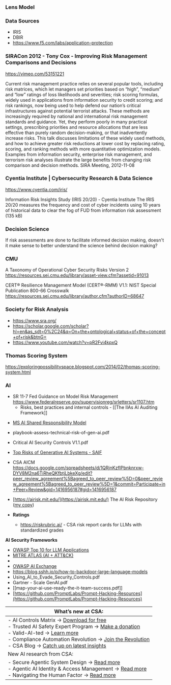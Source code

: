 ### Lens Model

### Data Sources
* IRIS
* DBIR
* https://www.f5.com/labs/application-protection

### SIRACon 2012 - Tony Cox - Improving Risk Management Comparisons and Decisions
https://vimeo.com/53151221

Current risk management practice relies on several popular tools, including risk matrices, which let managers set priorities based on “high”, “medium” and “low” ratings of loss likelihoods and severities; risk scoring formulas, widely used in applications from information security to credit scoring; and risk rankings, now being used to help defend our nation’s critical infrastructures against potential terrorist attacks.  These methods are increasingly required by national and international risk management standards and guidance.  Yet, they perform poorly in many practical settings, prescribing priorities and resource allocations that are less effective than purely random decision-making, or that inadvertently increase risks.  This talk discusses limitations of these widely used methods, and how to achieve greater risk reductions at lower cost by replacing rating, scoring, and ranking methods with more quantitative optimization models.  Examples from information security, enterprise risk management, and terrorism risk analyses illustrate the large benefits from changing risk comparison and decision methods.
SIRA Meeting, 2012-11-08


### Cyentia Institute | Cybersecurity Research & Data Science
https://www.cyentia.com/iris/

Information Risk Insights Study (IRIS 20/20) - Cyentia Institute
The IRIS 20/20 measures the frequency and cost of cyber incidents using 10 years of historical data to clear the fog of FUD from information risk assessment (135 kB)

### Decision Science
If risk assessments are done to facilitate informed decision making, doesn't it make sense to better understand the science behind decision making?

### CMU
A Taxonomy of Operational Cyber Security Risks Version 2
https://resources.sei.cmu.edu/library/asset-view.cfm?assetid=91013


CERT® Resilience Management Model (CERT®-RMM) V1.1: NIST Special Publication 800-66 Crosswalk
https://resources.sei.cmu.edu/library/author.cfm?authorID=68647

### Society for Risk Analysis
* https://www.sra.org/
* https://scholar.google.com/scholar?hl=en&as_sdt=0%2C24&q=On+the+ontological+status+of+the+concept+of+risk&btnG=
* https://www.youtube.com/watch?v=pR2Fvi4kpxQ

### Thomas Scoring System
https://exploringpossibilityspace.blogspot.com/2014/02/thomas-scoring-system.html

### AI
* SR 11-7 Fed Guidance on Model Risk Management https://www.federalreserve.gov/supervisionreg/srletters/sr1107.htm
	* Risks, best practices and internal controls - [[The IIAs AI Auditing Framework]]

- [MS AI Shared Responsibility Model](https://learn.microsoft.com/en-us/azure/security/fundamentals/shared-responsibility-ai) 

- playbook-assess-technical-risk-of-gen-ai.pdf
- Critical AI Security Controls V1.1.pdf
- [Top Risks of Generative AI Systems - SAIF]([https://saif.google/secure-ai-framework/risks](https://saif.google/secure-ai-framework/risks))
- CSA AICM https://docs.google.com/spreadsheets/d/1QRjnKzfIPbnknrxw-DYV8M2na6TiRheQKfbtjLbkeXg/edit?peer_review_agreement%5Bagreed_to_peer_review%5D=0&peer_review_agreement%5Bagreed_to_peer_review%5D=1&commit=Participate+in+Peer+Review&gid=1416956187#gid=1416956187
- [https://airisk.mit.edu/](https://airisk.mit.edu/) The AI Risk Repository ([my copy](https://docs.google.com/spreadsheets/d/1cH7X5UacjosBhjcBpY8s9M76LEkk48jO4wD9jOVB9L8/edit?gid=1710822211#gid=1710822211))
- **Ratings** 
	- https://riskrubric.ai/ - CSA risk report cards for LLMs with standardized grades

 **AI Security Frameworks**
- [OWASP Top 10 for LLM Applications](https://genai.owasp.org/llm-top-10/)
- [MITRE ATLAS (AI + ATT&CK)](https://atlas.mitre.org)
- 
- [OWASP AI Exchange](https://owaspai.org)
- https://blog.sshh.io/p/how-to-backdoor-large-language-models
- Using_AI_to_Evade_Security_Controls.pdf
- Gartner - Scale GenAI.pdf
- [[map-your-ai-use-ready-the-it-team-success.pdf]]
- [https://github.com/PromptLabs/Prompt-Hacking-Resources](https://github.com/PromptLabs/Prompt-Hacking-Resources)


| What’s new at CSA:                                                                                                                                                                                                                                                                                                                                                                                                                                                                                                                                                                 |
| ---------------------------------------------------------------------------------------------------------------------------------------------------------------------------------------------------------------------------------------------------------------------------------------------------------------------------------------------------------------------------------------------------------------------------------------------------------------------------------------------------------------------------------------------------------------------------------- |
| - AI Controls Matrix → [Download for free](https://cloudsecurityalliance.org/artifacts/ai-controls-matrix)<br>- Trusted AI Safety Expert Program → [Make a donation](https://cloudsecurityalliance.org/education/taise-support/)<br>- Valid-AI-ted → [Learn more](https://cloudsecurityalliance.org/artifacts/overview-of-csa-star-level-1-valid-ai-ted)<br>- Compliance Automation Revolution → [Join the Revolution](https://cloudsecurityalliance.org/car)<br>- CSA Blog → [Catch up on latest insights](https://cloudsecurityalliance.org/blog/terms/artificial-intelligence/) |
| New AI research from CSA:                                                                                                                                                                                                                                                                                                                                                                                                                                                                                                                                                          |
| - Secure Agentic System Design → [Read more](https://cloudsecurityalliance.org/artifacts/secure-agentic-system-design)<br>- Agentic AI Identity & Access Management → [Read more](https://cloudsecurityalliance.org/artifacts/agentic-ai-identity-and-access-management-a-new-approach)<br>- Navigating the Human Factor → [Read more](https://cloudsecurityalliance.org/artifacts/navigating-the-human-factor)                                                                                                                                                                    |
